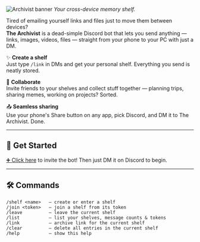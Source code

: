 ![Archivist banner](https://github.com/user-attachments/assets/022b7793-627d-47a6-927d-192e1e338a84)
*Your cross-device memory shelf.*

Tired of emailing yourself links and files just to move them between devices?  
**The Archivist** is a dead-simple Discord bot that lets you send anything — links, images, videos, files — straight from your phone to your PC with just a DM.

✨ **Create a shelf**  
Just type `/link` in DMs and get your personal shelf. Everything you send is neatly stored.

👥 **Collaborate**  
Invite friends to your shelves and collect stuff together — planning trips, sharing memes, working on projects? Sorted.

📤 **Seamless sharing**  
Use your phone's Share button on any app, pick Discord, and DM it to The Archivist. Done.

---

## 🚀 Get Started  
[➕ Click here](https://discord.com/oauth2/authorize?client_id=1373633936575434872&permissions=0&integration_type=0&scope=bot) to invite the bot!
Then just DM it on Discord to begin.

---

## 🛠️ Commands

```
/shelf <name>   – create or enter a shelf  
/join <token>   – join a shelf from its token  
/leave          – leave the current shelf  
/list           – list your shelves, message counts & tokens  
/link           – archive link for the current shelf  
/clear          – delete all entries in the current shelf  
/help           – show this help
```
